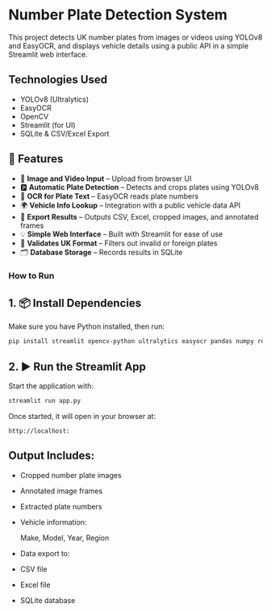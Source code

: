 # Number Plate Detection System

This project detects UK number plates from images or videos using YOLOv8 and EasyOCR, and displays vehicle details using a public API in a simple Streamlit web interface.

## Technologies Used

- YOLOv8 (Ultralytics)
- EasyOCR
- OpenCV
- Streamlit (for UI)
- SQLite & CSV/Excel Export

## 🚀 Features

- 📸 **Image and Video Input** – Upload from browser UI  
- 🅿️ **Automatic Plate Detection** – Detects and crops plates using YOLOv8  
- 🔡 **OCR for Plate Text** – EasyOCR reads plate numbers  
- 🌍 **Vehicle Info Lookup** – Integration with a public vehicle data API  
- 📂 **Export Results** – Outputs CSV, Excel, cropped images, and annotated frames  
- 💡 **Simple Web Interface** – Built with Streamlit for ease of use  
- 🧹 **Validates UK Format** – Filters out invalid or foreign plates  
- 🗂️ **Database Storage** – Records results in SQLite

### How to Run

## 1. 📦 Install Dependencies

Make sure you have Python installed, then run:

```bash
pip install streamlit opencv-python ultralytics easyocr pandas numpy requests
```

## 2. ▶️ Run the Streamlit App

Start the application with:

```bash
streamlit run app.py
```

Once started, it will open in your browser at:
```arduino
http://localhost:
```


##  Output Includes:

- Cropped number plate images

- Annotated image frames

- Extracted plate numbers

- Vehicle information:

  Make, Model, Year, Region

- Data export to:

- CSV file

- Excel file

- SQLite database
